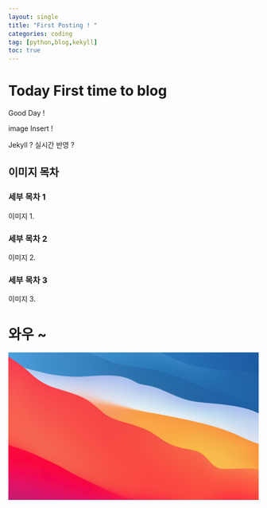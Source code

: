 ```yaml
---
layout: single
title: "First Posting ! "
categories: coding
tag: [python,blog,kekyll]
toc: true 
---
```


# Today First time to blog

Good Day ! 



image Insert ! 

Jekyll ? 실시간 반영 ? 

## 이미지 목차

### 세부 목차 1

이미지 1. 

### 세부 목차 2

이미지 2.

### 세부 목차 3

이미지 3.





# 와우 ~



![](../images/2022-08-10-first/test_image-0209988.png)



```python

```





